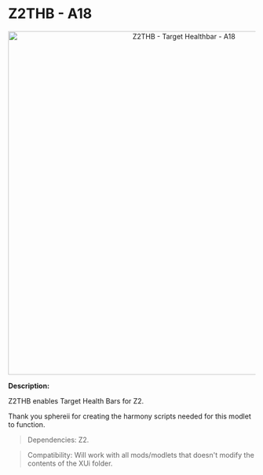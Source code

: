 # Z2THB - A18

<p align="center">
  <img src="https://imgur.com/9Z4s6sE.jpg" width="700" title="Z2THB - Target Healthbar - A18">
</p>

**Description:**

Z2THB enables Target Health Bars for Z2.

Thank you sphereii for creating the harmony scripts needed for this modlet to function.

> Dependencies: Z2.

> Compatibility: Will work with all mods/modlets that doesn't modify the contents of the XUi folder.
